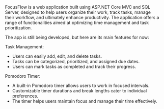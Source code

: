 FocusFlow is a web application built using ASP.NET Core MVC and SQL Server, designed to help users organize their work, track tasks, manage their workflow, and ultimately enhance productivity. The application offers a range of functionalities aimed at optimizing time management and task prioritization.

The app is still being developed, but here are its main features for now:

Task Management:

- Users can easily add, edit, and delete tasks.
- Tasks can be categorized, prioritized, and assigned due dates.
- Users can mark tasks as completed and track their progress.

Pomodoro Timer:

- A built-in Pomodoro timer allows users to work in focused intervals.
- Customizable timer durations and break lengths cater to individual preferences.
- The timer helps users maintain focus and manage their time effectively.

